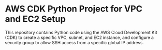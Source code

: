 # AWS CDK Python Project for VPC and EC2 Setup

This repository contains Python code using the AWS Cloud Development Kit (CDK) to create a specific VPC, subnet, and EC2 instance, and configure a security group to allow SSH access from a specific global IP address.
